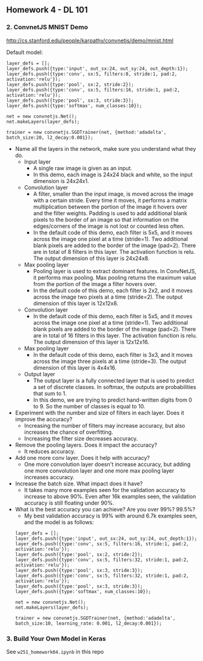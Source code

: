 ## Homework 4 - DL 101

### 2. ConvnetJS MNIST Demo
http://cs.stanford.edu/people/karpathy/convnetjs/demo/mnist.html

Default model:  
```
layer_defs = [];
layer_defs.push({type:'input', out_sx:24, out_sy:24, out_depth:1});
layer_defs.push({type:'conv', sx:5, filters:8, stride:1, pad:2, activation:'relu'});
layer_defs.push({type:'pool', sx:2, stride:2});
layer_defs.push({type:'conv', sx:5, filters:16, stride:1, pad:2, activation:'relu'});
layer_defs.push({type:'pool', sx:3, stride:3});
layer_defs.push({type:'softmax', num_classes:10});

net = new convnetjs.Net();
net.makeLayers(layer_defs);

trainer = new convnetjs.SGDTrainer(net, {method:'adadelta', batch_size:20, l2_decay:0.001});
```

* Name all the layers in the network, make sure you understand what they do.
  * Input layer
      * A single raw image is given as an input. 
      * In this demo, each image is 24x24 black and white, so the input dimension is 24x24x1.
  * Convolution layer
    * A filter, smaller than the input image, is moved across the image with a certain stride. Every time it moves, it performs a matrix multiplication between the portion of the image it hovers over and the filter weights. Padding is used to add additional blank pixels to the border of an image so that information on the edges/corners of the image is not lost or counted less often.
    * In the default code of this demo, each filter is 5x5, and it moves across the image one pixel at a time (stride=1). Two additional blank pixels are added to the border of the image (pad=2). There are in total of 8 filters in this layer. The activation function is relu. The output dimension of this layer is 24x24x8.
  * Max pooling layer
    * Pooling layer is used to extract dominant features. In ConvNetJS, it performs max pooling. Max pooling returns the maximum value from the portion of the image a filter hovers over.
    * In the default code of this demo, each filter is 2x2, and it moves across the image two pixels at a time (stride=2). The output dimension of this layer is 12x12x8.
  * Convolution layer
    * In the default code of this demo, each filter is 5x5, and it moves across the image one pixel at a time (stride=1). Two additional blank pixels are added to the border of the image (pad=2). There are in total of 16 filters in this layer. The activation function is relu. The output dimension of this layer is 12x12x16.
  * Max pooling layer
    * In the default code of this demo, each filter is 3x3, and it moves across the image three pixels at a time (stride=3). The output dimension of this layer is 4x4x16.
  * Output layer
    * The output layer is a fully connected layer that is used to predict a set of discrete classes. In softmax, the outputs are probabilities that sum to 1.
    * In this demo, we are trying to predict hand-written digits from 0 to 9. So the number of classes is equal to 10.
* Experiment with the number and size of filters in each layer. Does it improve the accuracy?
  * Increasing the number of filters may increase accuracy, but also increases the chance of overfitting.
  * Increasing the filter size decreases accuracy. 
* Remove the pooling layers. Does it impact the accuracy?
  * It reduces accuracy.
* Add one more conv layer. Does it help with accuracy?
  * One more convolution layer doesn't increase accuracy, but adding one more convolution layer and one more max pooling layer increases accuracy. 
* Increase the batch size. What impact does it have?
  * It takes many more examples seen for the validation accuracy to increase to above 90%. Even after 16k examples seen, the validation accuracy is still floating under 90%.
* What is the best accuracy you can achieve? Are you over 99%? 99.5%?
  * My best validation accuracy is 99% with around 6.7k examples seen, and the model is as follows:
  ```
  layer_defs = [];
  layer_defs.push({type:'input', out_sx:24, out_sy:24, out_depth:1});
  layer_defs.push({type:'conv', sx:5, filters:16, stride:1, pad:2, activation:'relu'});
  layer_defs.push({type:'pool', sx:2, stride:2});
  layer_defs.push({type:'conv', sx:5, filters:32, stride:1, pad:2, activation:'relu'});
  layer_defs.push({type:'pool', sx:3, stride:3});
  layer_defs.push({type:'conv', sx:5, filters:32, stride:1, pad:2, activation:'relu'});
  layer_defs.push({type:'pool', sx:3, stride:3});
  layer_defs.push({type:'softmax', num_classes:10});

  net = new convnetjs.Net();
  net.makeLayers(layer_defs);

  trainer = new convnetjs.SGDTrainer(net, {method:'adadelta', batch_size:10, learning_rate: 0.001, l2_decay:0.001});
  ```
  
  
### 3. Build Your Own Model in Keras
  
See `w251_homework04.ipynb` in this repo  
